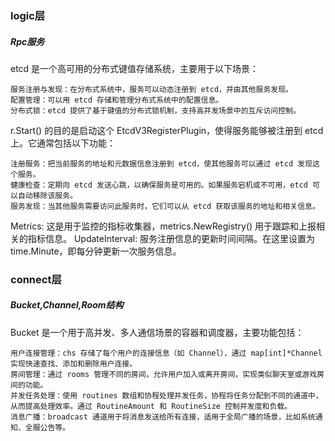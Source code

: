 ### logic层
##### Rpc服务
etcd 是一个高可用的分布式键值存储系统，主要用于以下场景：
    
    服务注册与发现：在分布式系统中，服务可以动态注册到 etcd，并由其他服务发现。
    配置管理：可以用 etcd 存储和管理分布式系统中的配置信息。
    分布式锁：etcd 提供了基于键值的分布式锁机制，支持高并发场景中的互斥访问控制。

r.Start() 的目的是启动这个 EtcdV3RegisterPlugin，使得服务能够被注册到 etcd 上。它通常包括以下功能：
 
    注册服务：把当前服务的地址和元数据信息注册到 etcd，使其他服务可以通过 etcd 发现这个服务。
    健康检查：定期向 etcd 发送心跳，以确保服务是可用的。如果服务宕机或不可用，etcd 可以自动移除该服务。
    服务发现：当其他服务需要访问此服务时，它们可以从 etcd 获取该服务的地址和相关信息。
Metrics: 这是用于监控的指标收集器，metrics.NewRegistry() 用于跟踪和上报相关的指标信息。
UpdateInterval: 服务注册信息的更新时间间隔。在这里设置为 time.Minute，即每分钟更新一次服务信息。

### connect层
##### Bucket,Channel,Room结构
Bucket 是一个用于高并发、多人通信场景的容器和调度器，主要功能包括：

    用户连接管理：chs 存储了每个用户的连接信息（如 Channel），通过 map[int]*Channel 实现快速查找、添加和删除用户连接。
    房间管理：通过 rooms 管理不同的房间，允许用户加入或离开房间，实现类似聊天室或游戏房间的功能。
    并发任务处理：使用 routines 数组和协程处理并发任务，协程将任务分配到不同的通道中，从而提高处理效率。通过 RoutineAmount 和 RoutineSize 控制并发度和负载。
    消息广播：broadcast 通道用于将消息发送给所有连接，适用于全局广播的场景，比如系统通知、全服公告等。